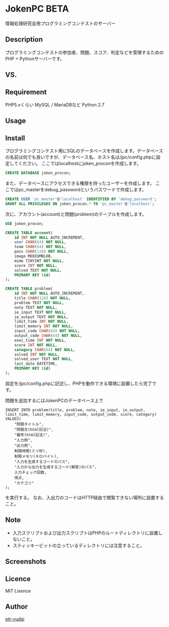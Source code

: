 JokenPC BETA
====

情報処理研究会用プログラミングコンテストのサーバー

## Description

プログラミングコンテストの参加者、問題、スコア、判定などを管理するためのPHP + Pythonサーバーです。

## VS. 

## Requirement

PHP5.xくらい
MySQL / MariaDBなど
Python 2.7

## Usage

## Install

プログラミングコンテスト用にSQLのデータベースを作成します。データベースの名前は何でも良いですが、データベース名、ホスト名は/jpc/config.phpに設定してください。
ここではlocalhostにjoken_proconを作成します。

```sql
CREATE DATABASE joken_procon;
```

また、データベースにアクセスできる権限を持ったユーザーを作成します。
ここではpc_masterをdebug_passwordというパスワードで作成します。

```sql
CREATE USER 'pc_master'@'localhost' IDENTIFIED BY 'debug_password';  
GRANT ALL PRIVILEGES ON joken_procon.* TO 'pc_master'@'localhost';
```

次に、アカウント(account)と問題(problem)のテーブルを作成します。

```sql
USE joken_procon;

CREATE TABLE account(
    id INT NOT NULL AUTO_INCREMENT,
    user CHAR(64) NOT NULL,
    team CHAR(64) NOT NULL,
    pass CHAR(128) NOT NULL,
    image MEDIUMBLOB,
    mime TINYINT NOT NULL,
    score INT NOT NULL,
    solved TEXT NOT NULL,
    PRIMARY KEY (id)
);

CREATE TABLE problem(
    id INT NOT NULL AUTO_INCREMENT,
    title CHAR(128) NOT NULL,
    problem TEXT NOT NULL,
    note TEXT NOT NULL,
    ie_input TEXT NOT NULL,
    ie_output TEXT NOT NULL,
    limit_time INT NOT NULL,
    limit_memory INT NOT NULL,
    input_code CHAR(64) NOT NULL,
    output_code CHAR(64) NOT NULL,
    exec_time INT NOT NULL,
    score INT NOT NULL,
    category CHAR(64) NOT NULL,
    solved INT NOT NULL,
    solved_user TEXT NOT NULL,
    last_date DATETIME,
    PRIMARY KEY (id)
);
```

設定を/jpc/config.phpに記述し、PHPを動作できる環境に設置したら完了です。

問題を追加するにはJokenPCのデータベース上で

```
INSERT INTO problem(title, problem, note, ie_input, ie_output, limit_time, limit_memory, input_code, output_code, score, category)
VALUES(
	"問題タイトル",
	"問題文(html記法)",
	"備考(html記法)",
	"入力例",
	"出力例",
	制限時間(ミリ秒),
	制限メモリ(キロバイト),
	"入力を生成するコードのパス",
	"入力から出力を生成するコード(解答)のパス",
	入力チェック回数,
	得点,
	"カテゴリ"
);
```

を実行する。
なお、入出力のコードはHTTP経由で閲覧できない場所に設置すること。

## Note

* 入力スクリプトおよび出力スクリプトはPHPのルートディレクトリに設置しないこと。  
* スティッキービットの立っているディレクトリには注意すること。  

## Screenshots


## Licence

MIT Lisence

## Author

[ptr-yudai](https://github.com/ptr-yudai)
